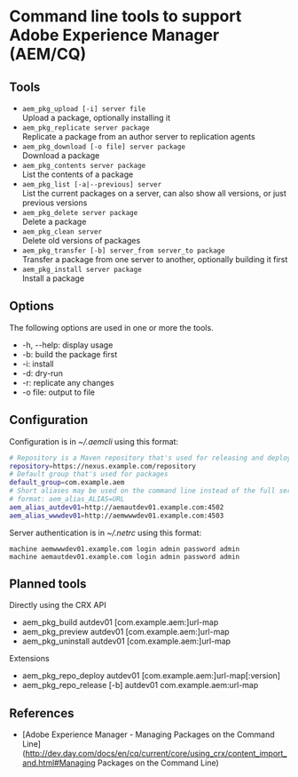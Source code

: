 # Command line tools to support Adobe Experience Manager (AEM/CQ)

## Tools

* `aem_pkg_upload [-i] server file`  
Upload a package, optionally installing it
* `aem_pkg_replicate server package`  
Replicate a package from an author server to replication agents
* `aem_pkg_download [-o file] server package`  
Download a package
* `aem_pkg_contents server package`  
List the contents of a package
* `aem_pkg_list [-a|--previous] server`  
List the current packages on a server, can also show all versions, or just previous versions
* `aem_pkg_delete server package`  
Delete a package
* `aem_pkg_clean server`  
Delete old versions of packages
* `aem_pkg_transfer [-b] server_from server_to package`  
Transfer a package from one server to another, optionally building it first
* `aem_pkg_install server package`  
Install a package

## Options

The following options are used in one or more the tools.

* -h, --help: display usage
* -b: build the package first
* -i: install
* -d: dry-run
* -r: replicate any changes
* -o file: output to file

## Configuration

Configuration is in *~/.aemcli* using this format:
```bash
# Repository is a Maven repository that's used for releasing and deploying packages
repository=https://nexus.example.com/repository
# Default group that's used for packages
default_group=com.example.aem
# Short aliases may be used on the command line instead of the full server path
# format: aem_alias_ALIAS=URL
aem_alias_autdev01=http://aemautdev01.example.com:4502
aem_alias_wwwdev01=http://aemwwwdev01.example.com:4503
```

Server authentication is in *~/.netrc* using this format:
```
machine aemwwwdev01.example.com login admin password admin
machine aemautdev01.example.com login admin password admin
```

## Planned tools

Directly using the CRX API

* aem_pkg_build autdev01 [com.example.aem:]url-map
* aem_pkg_preview autdev01 [com.example.aem:]url-map
* aem_pkg_uninstall autdev01 [com.example.aem:]url-map

Extensions

* aem_pkg_repo_deploy autdev01 [com.example.aem:]url-map[:version]
* aem_pkg_repo_release [-b] autdev01 com.example.aem:url-map

## References

* [Adobe Experience Manager - Managing Packages on the Command Line](http://dev.day.com/docs/en/cq/current/core/using_crx/content_import_and.html#Managing Packages on the Command Line)
